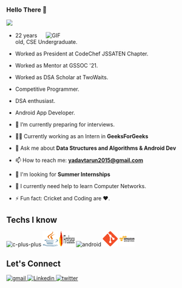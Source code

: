 ### **Hello There** 👋

![](https://komarev.com/ghpvc/?username=tarun26091999&style=flatflat-square&label=PROFILE+VIEWS)

<img align="right" alt="GIF" src="https://media.giphy.com/media/VTtANKl0beDFQRLDTh/giphy.gif" width="400px" />



- 22 years old, CSE Undergraduate.
- Worked as President at CodeChef JSSATEN Chapter.
- Worked as Mentor at GSSOC '21.
- Worked as DSA Scholar at TwoWaits.
- Competitive Programmer.
- DSA enthusiast.
- Android App Developer.

- 🌱 I’m currently preparing for interviews.
- 👨‍💻 Currently working as an Intern in **GeeksForGeeks**
- 💬 Ask me about **Data Structures and Algorithms & Android Dev**
- 📫 How to reach me: **yadavtarun2015@gmail.com**
- 🤔 I'm looking for **Summer Internships**
- 🔭 I currently need help to learn Computer Networks.
- ⚡ Fun fact: Cricket and Coding are ❤️.



## Techs I know
<p align="left"><img src="https://raw.githubusercontent.com/gilbarbara/logos/master/logos/c-plusplus.svg" alt="c-plus-plus" width="40" height="40"/>
<img src="https://raw.githubusercontent.com/gilbarbara/logos/master/logos/java.svg" alt="java" width="40" height="40"/>
<img src="https://raw.githubusercontent.com/gilbarbara/logos/master/logos/firebase.svg" alt="Firebase" width="40" height="40"/>
<img src="https://raw.githubusercontent.com/gilbarbara/logos/master/logos/android-icon.svg" alt="android" width="40" height="40"/>
<img src="https://github.com/devicons/devicon/blob/master/icons/git/git-plain.svg" alt="git" width="40" height="40"/>
<img src="https://github.com/devicons/devicon/blob/master/icons/amazonwebservices/amazonwebservices-original-wordmark.svg" alt="AWS" width="40" height="40"/></p>  



<h2 align="left" >Let's Connect</h2>
<div align="left">
<a href="mailto:yadavtarun2015@gmail.com?hl=en" target="_blank">
<img src=https://img.shields.io/badge/gmail-%23DC493C.svg?&style=for-the-badge&logo=gmail&logoColor=white alt=gmail style="margin-bottom: 5px;" />
</a> 
<a href="https://www.linkedin.com/in/tarun-yadav-384320175/" target="_blank">
<img src=https://img.shields.io/badge/linkedin-%231E77B5.svg?&style=for-the-badge&logo=linkedin&logoColor=white alt=Linkedin style="margin-bottom: 5px;" />
</a>
</a>
<a href="https://twitter.com/yadavtarun_10" target="_blank">
<img src=https://img.shields.io/badge/twitter-%2300acee.svg?&style=for-the-badge&logo=twitter&logoColor=white alt=twitter style="margin-bottom: 5px;" />
</a>
</div>
